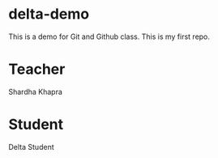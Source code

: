 # delta-demo
This is a demo for Git and Github class.
This is my first repo.

# Teacher
Shardha Khapra

# Student
Delta Student